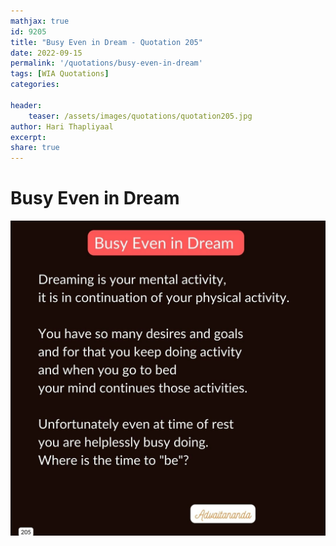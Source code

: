 ```yaml
---
mathjax: true
id: 9205
title: "Busy Even in Dream - Quotation 205"
date: 2022-09-15
permalink: '/quotations/busy-even-in-dream'
tags: [WIA Quotations] 
categories: 

header:
    teaser: /assets/images/quotations/quotation205.jpg
author: Hari Thapliyaal 
excerpt:
share: true 
---
```


# Busy Even in Dream

![Busy Even in Dream](/assets/images/quotations/quotation205.jpg)
